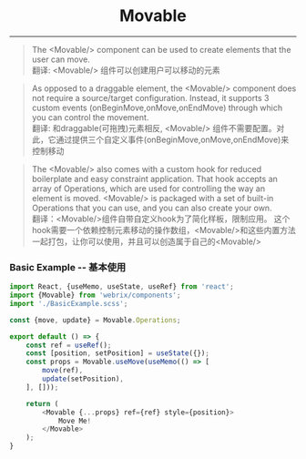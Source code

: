 # <center> Movable </center>

---

> The &lt;Movable/&gt; component can be used to create elements that the user can move.  
翻译: &lt;Movable/&gt; 组件可以创建用户可以移动的元素

> As opposed to a draggable element, the &lt;Movable/&gt; component does not require a source/target configuration. Instead, it supports 3 custom events (onBeginMove,onMove,onEndMove) through which you can control the movement.     
翻译: 和draggable(可拖拽)元素相反, &lt;Movable/&gt; 组件不需要配置。对此，它通过提供三个自定义事件(onBeginMove,onMove,onEndMove)来控制移动    
   
> The &lt;Movable/&gt; also comes with a custom hook for reduced boilerplate and easy constraint application. That hook accepts an array of Operations, which are used for controlling the way an element is moved. &lt;Movable/&gt; is packaged with a set of built-in Operations that you can use, and you can also create your own.    
翻译：&lt;Movable/&gt;组件自带自定义hook为了简化样板，限制应用。 这个hook需要一个依赖控制元素移动的操作数组，&lt;Movable/&gt;和这些内置方法一起打包，让你可以使用，并且可以创造属于自己的&lt;Movable/&gt;

### Basic Example -- 基本使用    
```javascript
import React, {useMemo, useState, useRef} from 'react';
import {Movable} from 'webrix/components';
import './BasicExample.scss';

const {move, update} = Movable.Operations;

export default () => {
    const ref = useRef();
    const [position, setPosition] = useState({});
    const props = Movable.useMove(useMemo(() => [
        move(ref),
        update(setPosition),
    ], []));

    return (
        <Movable {...props} ref={ref} style={position}>
            Move Me!
        </Movable>
    );
}
```